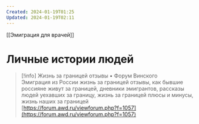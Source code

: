 ```yaml
---
Created: 2024-01-19T01:25
Updated: 2024-01-19T02:11
---
```

[[Эмиграция для врачей]]

# Личные истории людей

> [!info] Жизнь за границей отзывы • Форум Винского  
> Эмиграция из России жизнь за границей отзывы, как бывшие россияне живут за границей, дневники эмигрантов, рассказы людей уехавших за границу, жизнь за границей плюсы и минусы, жизнь наших за границей  
> [https://forum.awd.ru/viewforum.php?f=1057](https://forum.awd.ru/viewforum.php?f=1057)